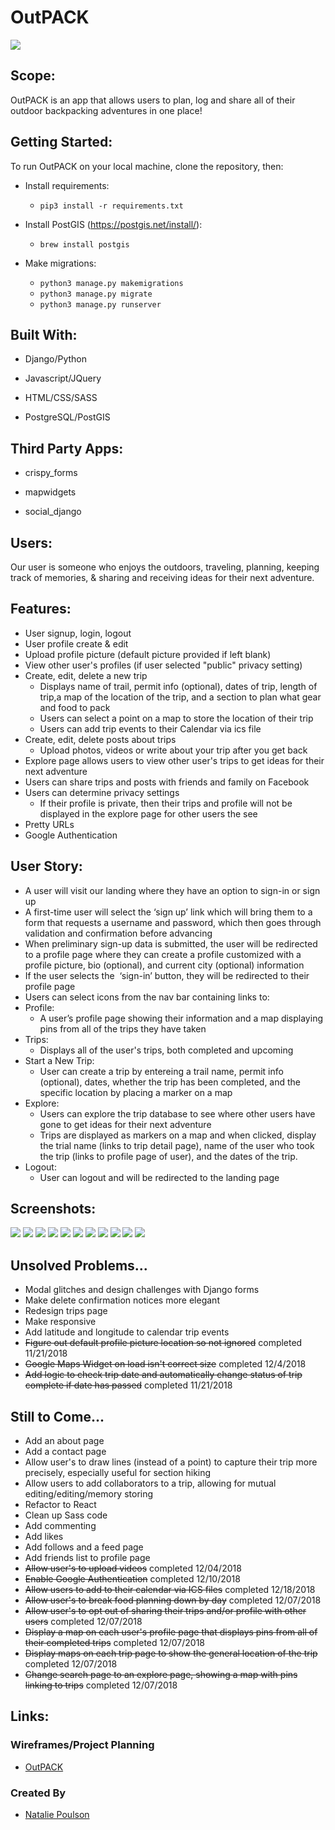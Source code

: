 # OutPACK

<img src="./screenshots/1.png">

## Scope:
OutPACK is an app that allows users to plan, log and share all of their outdoor backpacking adventures in one place!

## Getting Started:
To run OutPACK on your local machine, clone the repository, then:

* Install requirements:
  * `pip3 install -r requirements.txt`

* Install PostGIS (https://postgis.net/install/):
  * `brew install postgis`

* Make migrations:
  * `python3 manage.py makemigrations`
  * `python3 manage.py migrate`
  * `python3 manage.py runserver`


## Built With:

* Django/Python

* Javascript/JQuery

* HTML/CSS/SASS

* PostgreSQL/PostGIS


## Third Party Apps:

* crispy_forms

* mapwidgets

* social_django


## Users:
Our user is someone who enjoys the outdoors, traveling, planning, keeping track of memories, & sharing and receiving ideas for their next adventure. 


## Features:
* User signup, login, logout
* User profile create & edit
* Upload profile picture (default picture provided if left blank)
* View other user's profiles (if user selected "public" privacy setting)
* Create, edit, delete a new trip
  * Displays name of trail, permit info (optional), dates of trip, length of trip,a map of the location of the trip, and a section to plan what gear and food  to pack 
  * Users can select a point on a map to store the location of their trip
  * Users can add trip events to their Calendar via ics file
* Create, edit, delete posts about trips
  * Upload photos, videos or write about your trip after you get back
* Explore page allows users to view other user's trips to get ideas for their next adventure
* Users can share trips and posts with friends and family on Facebook 
* Users can determine privacy settings
  * If their profile is private, then their trips and profile will not be displayed in the explore page for other users the see
* Pretty URLs
* Google Authentication


## User Story: 
* A user will visit our landing where they have an option to sign-in or sign up
 * A first-time user will select the ‘sign up’ link which will bring them to a form that requests a username and password, which then goes through validation and confirmation before advancing 
  * When preliminary sign-up data is submitted, the user will be redirected to a profile page where they can create a profile customized with a profile picture, bio (optional), and current city (optional) information 
* If the user selects the  ‘sign-in’ button, they will be redirected to their profile page
 * Users can select icons from the nav bar containing links to:  
  * Profile: 
    * A user’s profile page showing their information and a map displaying pins from all of the trips they have taken
  * Trips:
    * Displays all of the user's trips, both completed and upcoming
  * Start a New Trip:
    * User can create a trip by entereing a trail name, permit info (optional), dates, whether the trip has been completed, and the specific location by placing a marker on a map 
  * Explore:
    * Users can explore the trip database to see where other users have gone to get ideas for their next adventure
    * Trips are displayed as markers on a map and when clicked, display the trial name (links to trip detail page), name of the user who took the trip (links to profile page of user), and  the dates of the trip. 
  * Logout:
    * User can logout and will be redirected to the landing page
  
## Screenshots:

<img src="./screenshots/2.png">

<img src="./screenshots/3.png">

<img src="./screenshots/4.png">

<img src="./screenshots/5.png">

<img src="./screenshots/6.png">

<img src="./screenshots/8.png">

<img src="./screenshots/9.png">

<img src="./screenshots/10.png">

<img src="./screenshots11.png">

<img src="./screenshots/12.png">

<img src="./screenshots/13.png">




## Unsolved Problems...
* Modal glitches and design challenges with Django forms
* Make delete confirmation notices more elegant
* Redesign trips page
* Make responsive
* Add latitude and longitude to calendar trip events
* ~~Figure out default profile picture location so not ignored~~ completed 11/21/2018
* ~~Google Maps Widget on load isn't correct size~~ completed 12/4/2018
* ~~Add logic to check trip date and automatically change status of trip complete if date has passed~~ completed 11/21/2018


## Still to Come...
* Add an about page
* Add a contact page
* Allow user's to draw lines (instead of a point) to capture their trip more precisely, especially useful for section hiking
* Allow users to add collaborators to a trip, allowing for mutual editing/editing/memory storing
* Refactor to React
* Clean up Sass code
* Add commenting
* Add likes
* Add follows and a feed page
* Add friends list to profile page
* ~~Allow user's to upload videos~~ completed 12/04/2018
* ~~Enable Google Authentication~~ completed 12/10/2018
* ~~Allow users to add to their calendar via ICS files~~ completed 12/18/2018 
* ~~Allow user's to break food planning down by day~~ completed 12/07/2018
* ~~Allow user's to opt out of sharing their trips and/or profile with other users~~ completed 12/07/2018
* ~~Display a map on each user's profile page that displays pins from all of their completed trips~~ completed 12/07/2018
* ~~Display maps on each trip page to show the general location of the trip~~ completed 12/07/2018
* ~~Change search page to an explore page, showing a map with pins linking to trips~~ completed 12/07/2018


## Links:

### Wireframes/Project Planning
* [OutPACK](OutPACK.pdf)


### Created By
* [Natalie Poulson](https://github.com/natalie-poulson)
